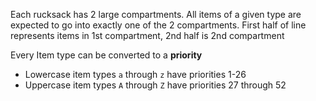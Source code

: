 Each rucksack has 2 large compartments.
All items of a given type are expected to go into exactly one of the 2 compartments.
First half of line represents items in 1st compartment, 2nd half is 2nd compartment

Every Item type can be converted to a **priority**
- Lowercase item types `a` through `z` have priorities 1-26
- Uppercase item types `A` through `Z` have priorities 27 through 52
